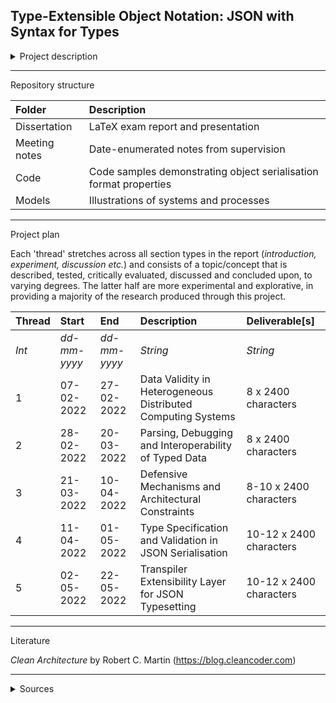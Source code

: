 ## Type-Extensible Object Notation: JSON with Syntax for Types

<details>
<summary>Project description</summary>

#### Context

As mobile and internet of things (IoT) devices continue to dominate the computing space, software development increasingly centers around building clients that receive, exchange and present data. This system of connected devices is known as distributed computing, consisting of multiple heterogeneous or homogeneous bodies. <br><br> JSON is a lightweight, human-readable, and language-neutral data-interface format, making it easy to exchange, read, debug, and parse across languages. Exchanging data across hetereogenous distributed systems is accomplished through data serialisation, which requires coordination of expectations for the format of the deserialised data. This can be guarded against through strong type-safety, but JSON does not support explicitly typed data, and limits data to six inferred types: _string, number, object, array, boolean, and null_.

#### Problem

The limitations of the JSON format are driven by its design philosophy and the balance between readability and capability. Human-readability is an important advantage of JSON over other data formats such as Markup Languages, and by omitting explicit typesetting the data becomes highly interoperable between programming languages. However, these choices make the data fragile and prone to human-errors, failing to provide developers with the necessary capabilities to properly guard against parse errors without extra layers of validation and substitution.

#### State-of-the-Art

There are several approaches to guarding against inconsistencies in serialised data. These include full-stack end-to-end implementations, back-end or front-end validation through defensive coding, declaring types as an additional object value, and declaring types as part of the existing object values.

The [TSON library](https://github.com/miou-gh/tson) embeds C# type declarations into JSON values, allowing objects to be parsed with type declarations. This approach retains the readability of the JSON format while extending the available types, but also transforms the data, making it incompatible with other languages and JSON deserialisers.

#### Idea

Inspired by the [TypeScript language](https://www.typescriptlang.org), a backwards-compatible type-extensible abstraction of JavaScript, this project aims to introduce type declarations to the JSON format by adding syntax for types. The Type-eXtensible Object Notation (TXON) format is phrased as a language-neutral serialisation layer that is fully compatible with JSON.

TypeScript's extensibility over enforcement is a heavily emphasised value in this project. In other words, it is important that the proposed solution does not enforce strong typing, but rather provides extensibility to JSON, allowing developers to type as few or as many of their object values.

#### Methods and Deliverables

1. Building data validation tests to illustrate the limitation and breaking points of the JSON format.
2. Formulating an interoperable approach to syntax for types.
3. Writing an extensibility layer into JSON serialisation/deserialisation to extend its typesetting capabilities.

A critical evaluation of the proposed solution will be part of the project report.
  
</details>

----------

Repository structure

| Folder        | Description                                                       |
| :------------ | :---------------------------------------------------------------- |
| Dissertation  | LaTeX exam report and presentation                                |
| Meeting notes | Date-enumerated notes from supervision                            |
| Code          | Code samples demonstrating object serialisation format properties |
| Models        | Illustrations of systems and processes                            |

----------

Project plan

Each 'thread' stretches across all section types in the report (_introduction, experiment, discussion etc._) and consists of a topic/concept that is described, tested, critically evaluated, discussed and concluded upon, to varying degrees. The latter half are more experimental and explorative, in providing a majority of the research produced through this project.

| Thread | Start        | End          | Description                                                  | Deliverable[s]          |
| :----- | :----------- | :----------- | :----------------------------------------------------------- | :---------------------- |
| _Int_  | _dd-mm-yyyy_ | _dd-mm-yyyy_ | _String_                                                     | _String_                |
| 1      | 07-02-2022   | 27-02-2022   | Data Validity in Heterogeneous Distributed Computing Systems | 8 x 2400 characters     |
| 2      | 28-02-2022   | 20-03-2022   | Parsing, Debugging and Interoperability of Typed Data        | 8 x 2400 characters     |
| 3      | 21-03-2022   | 10-04-2022   | Defensive Mechanisms and Architectural Constraints           | 8-10 x 2400 characters  |
| 4      | 11-04-2022   | 01-05-2022   | Type Specification and Validation in JSON Serialisation      | 10-12 x 2400 characters |
| 5      | 02-05-2022   | 22-05-2022   | Transpiler Extensibility Layer for JSON Typesetting          | 10-12 x 2400 characters |

----------

Literature

*Clean Architecture* by Robert C. Martin (https://blog.cleancoder.com)

----------

<details>
<summary>Sources</summary>

<br>

https://thenewstack.io/c-creator-bjarne-stroustrup-weighs-in-on-distributed-systems-type-safety-and-rust/

https://www.cs.cmu.edu/~rwh/papers/ml5/tgc.pdf

https://theory.stanford.edu/~aiken/publications/papers/sas03.pdf

https://arxiv.org/abs/2002.06184

https://programming-group.com/assets/pdf/papers/2020_Implementing-a-Language-for-Distributed-Systems.pdf

https://medium.com/swiftcommmunity/codables-a-better-way-parse-data-in-swift-e08015f4ee4e

https://arxiv.org/abs/1401.7372

https://www.cse.iitb.ac.in/~comad/2000/COMAD2KonLineProc/Papers/Res-1-1.pdf

http://www.jfdc.cnic.cn/EN/10.11871/jfdc.issn.2096-742X.2020.04.013

https://dl.acm.org/doi/abs/10.1145/2184751.2184810?casa_token=bdZ6IE8_tAEAAAAA:JrS60mJemsuBluBQN4YVQsskxRLo-Ve14ljG4bwtIkaPtBJ-V-TE3QFLKlNBcu2LuVjxptSo_wh_

https://www.semanticscholar.org/paper/Perfomance-Evaluation-of-Java%2C-JavaScript-and-PHP-Vanura-Kriz/cb4595484f544ffffd0954dc4f2fa011fad3038d

https://citeseerx.ist.psu.edu/viewdoc/download?doi=10.1.1.472.5744&rep=rep1&type=pdf

https://www.back4app.com/parse

https://citeseerx.ist.psu.edu/viewdoc/download?doi=10.1.1.685.1077&rep=rep1&type=pdf

https://publications.waset.org/15057/comparative-survey-of-object-serialization-techniques-and-the-programming-supports
  
</details>
